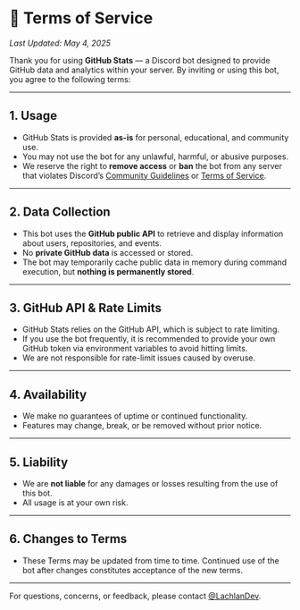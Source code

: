 # 📄 Terms of Service

_Last Updated: May 4, 2025_

Thank you for using **GitHub Stats** — a Discord bot designed to provide GitHub data and analytics within your server. By inviting or using this bot, you agree to the following terms:

---

## 1. Usage

- GitHub Stats is provided **as-is** for personal, educational, and community use.
- You may not use the bot for any unlawful, harmful, or abusive purposes.
- We reserve the right to **remove access** or **ban** the bot from any server that violates Discord’s [Community Guidelines](https://discord.com/guidelines) or [Terms of Service](https://discord.com/terms).

---

## 2. Data Collection

- This bot uses the **GitHub public API** to retrieve and display information about users, repositories, and events.
- No **private GitHub data** is accessed or stored.
- The bot may temporarily cache public data in memory during command execution, but **nothing is permanently stored**.

---

## 3. GitHub API & Rate Limits

- GitHub Stats relies on the GitHub API, which is subject to rate limiting.
- If you use the bot frequently, it is recommended to provide your own GitHub token via environment variables to avoid hitting limits.
- We are not responsible for rate-limit issues caused by overuse.

---

## 4. Availability

- We make no guarantees of uptime or continued functionality.
- Features may change, break, or be removed without prior notice.

---

## 5. Liability

- We are **not liable** for any damages or losses resulting from the use of this bot.
- All usage is at your own risk.

---

## 6. Changes to Terms

- These Terms may be updated from time to time. Continued use of the bot after changes constitutes acceptance of the new terms.

---

For questions, concerns, or feedback, please contact [@LachlanDev](https://github.com/LachlanDev).
